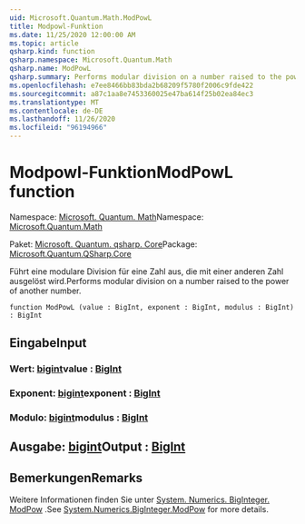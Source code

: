 ```yaml
---
uid: Microsoft.Quantum.Math.ModPowL
title: Modpowl-Funktion
ms.date: 11/25/2020 12:00:00 AM
ms.topic: article
qsharp.kind: function
qsharp.namespace: Microsoft.Quantum.Math
qsharp.name: ModPowL
qsharp.summary: Performs modular division on a number raised to the power of another number.
ms.openlocfilehash: e7ee8466bb83bda2b68209f5780f2006c9fde422
ms.sourcegitcommit: a87c1aa8e7453360025e47ba614f25b02ea84ec3
ms.translationtype: MT
ms.contentlocale: de-DE
ms.lasthandoff: 11/26/2020
ms.locfileid: "96194966"
---
```

# <a name="modpowl-function"></a><span data-ttu-id="d231b-102">Modpowl-Funktion</span><span class="sxs-lookup"><span data-stu-id="d231b-102">ModPowL function</span></span>

<span data-ttu-id="d231b-103">Namespace: [Microsoft. Quantum. Math](xref:Microsoft.Quantum.Math)</span><span class="sxs-lookup"><span data-stu-id="d231b-103">Namespace: [Microsoft.Quantum.Math](xref:Microsoft.Quantum.Math)</span></span>

<span data-ttu-id="d231b-104">Paket: [Microsoft. Quantum. qsharp. Core](https://nuget.org/packages/Microsoft.Quantum.QSharp.Core)</span><span class="sxs-lookup"><span data-stu-id="d231b-104">Package: [Microsoft.Quantum.QSharp.Core](https://nuget.org/packages/Microsoft.Quantum.QSharp.Core)</span></span>


<span data-ttu-id="d231b-105">Führt eine modulare Division für eine Zahl aus, die mit einer anderen Zahl ausgelöst wird.</span><span class="sxs-lookup"><span data-stu-id="d231b-105">Performs modular division on a number raised to the power of another number.</span></span>

```qsharp
function ModPowL (value : BigInt, exponent : BigInt, modulus : BigInt) : BigInt
```


## <a name="input"></a><span data-ttu-id="d231b-106">Eingabe</span><span class="sxs-lookup"><span data-stu-id="d231b-106">Input</span></span>

### <a name="value--bigint"></a><span data-ttu-id="d231b-107">Wert: [bigint](xref:microsoft.quantum.lang-ref.bigint)</span><span class="sxs-lookup"><span data-stu-id="d231b-107">value : [BigInt](xref:microsoft.quantum.lang-ref.bigint)</span></span>




### <a name="exponent--bigint"></a><span data-ttu-id="d231b-108">Exponent: [bigint](xref:microsoft.quantum.lang-ref.bigint)</span><span class="sxs-lookup"><span data-stu-id="d231b-108">exponent : [BigInt](xref:microsoft.quantum.lang-ref.bigint)</span></span>




### <a name="modulus--bigint"></a><span data-ttu-id="d231b-109">Modulo: [bigint](xref:microsoft.quantum.lang-ref.bigint)</span><span class="sxs-lookup"><span data-stu-id="d231b-109">modulus : [BigInt](xref:microsoft.quantum.lang-ref.bigint)</span></span>





## <a name="output--bigint"></a><span data-ttu-id="d231b-110">Ausgabe: [bigint](xref:microsoft.quantum.lang-ref.bigint)</span><span class="sxs-lookup"><span data-stu-id="d231b-110">Output : [BigInt](xref:microsoft.quantum.lang-ref.bigint)</span></span>



## <a name="remarks"></a><span data-ttu-id="d231b-111">Bemerkungen</span><span class="sxs-lookup"><span data-stu-id="d231b-111">Remarks</span></span>

<span data-ttu-id="d231b-112">Weitere Informationen finden Sie unter [System. Numerics. BigInteger. ModPow](https://docs.microsoft.com/dotnet/api/system.numerics.biginteger.modpow) .</span><span class="sxs-lookup"><span data-stu-id="d231b-112">See [System.Numerics.BigInteger.ModPow](https://docs.microsoft.com/dotnet/api/system.numerics.biginteger.modpow) for more details.</span></span>
